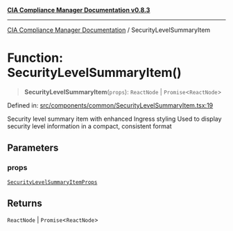[**CIA Compliance Manager Documentation v0.8.3**](../README.md)

***

[CIA Compliance Manager Documentation](../globals.md) / SecurityLevelSummaryItem

# Function: SecurityLevelSummaryItem()

> **SecurityLevelSummaryItem**(`props`): `ReactNode` \| `Promise`\<`ReactNode`\>

Defined in: [src/components/common/SecurityLevelSummaryItem.tsx:19](https://github.com/Hack23/cia-compliance-manager/blob/368d5a1330a94df78d48c65d28962bd0f7cab363/src/components/common/SecurityLevelSummaryItem.tsx#L19)

Security level summary item with enhanced Ingress styling
Used to display security level information in a compact, consistent format

## Parameters

### props

[`SecurityLevelSummaryItemProps`](../interfaces/SecurityLevelSummaryItemProps.md)

## Returns

`ReactNode` \| `Promise`\<`ReactNode`\>
